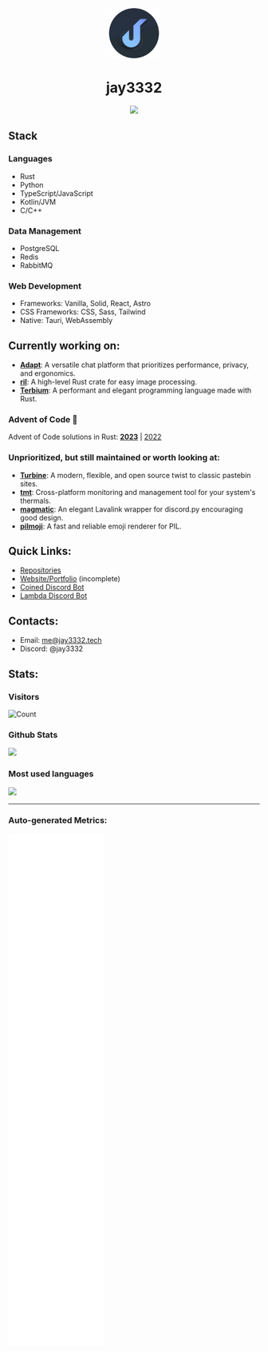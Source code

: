 <div align='center'><img
	src='https://github.com/jay3332/jay3332/blob/main/jay3332_circle.png?raw=true' height=100>
<h1 align='center'>
	 jay3332
</h1>
<img src="https://skillicons.dev/icons?i=rust,python,ts,kotlin,cpp,postgres,redis,rabbitmq,tauri,wasm,solid,astro,tailwind" />
</div>

## Stack

### Languages
- Rust
- Python
- TypeScript/JavaScript
- Kotlin/JVM
- C/C++

### Data Management
- PostgreSQL
- Redis
- RabbitMQ

### Web Development
- Frameworks: Vanilla, Solid, React, Astro
- CSS Frameworks: CSS, Sass, Tailwind
- Native: Tauri, WebAssembly

## Currently working on:

- **[Adapt](https://github.com/AdaptChat)**: A versatile chat platform that prioritizes performance, privacy, and ergonomics.
- **[ril](https://github.com/jay3332/ril)**: A high-level Rust crate for easy image processing.
- **[Terbium](https://github.com/terbium-lang/terbium)**: A performant and elegant programming language made with Rust.

### Advent of Code 🎄

Advent of Code solutions in Rust:
[**2023**](https://github.com/jay3332/aoc-2023) | [2022](https://github.com/jay3332/aoc-2022)

### Unprioritized, but still maintained or worth looking at:

- **[Turbine](https://github.com/jay3332/Turbine)**: A modern, flexible, and open source twist to classic pastebin sites.
- **[tmt](https://github.com/jay3332/tmt)**: Cross-platform monitoring and management tool for your system's thermals.
- **[magmatic](https://github.com/jay3332/magmatic)**: An elegant Lavalink wrapper for discord.py encouraging good design.
- **[pilmoji](https://github.com/jay3332/pilmoji)**: A fast and reliable emoji renderer for PIL.

## Quick Links:
- [Repositories](https://github.com/jay3332?tab=repositories)
- [Website/Portfolio](https://jay3332.tech) (incomplete)
- [Coined Discord Bot](https://coined.jay3332.tech)
- [Lambda Discord Bot](https://lambda.jay3332.tech)

## Contacts:
- Email: me@jay3332.tech
- Discord: @jay3332

## Stats:

### Visitors
![Count](https://profile-counter.glitch.me/jay3332/count.svg)

</span>

<span float="center" height=200>
  <h3>Github Stats</h3>
<img src="https://github-readme-stats.vercel.app/api?username=jay3332&show_icons=true&count_private=true&title_color=d1eaff&text_color=f2f9ff&icon_color=a3b9cc&bg_color=6e7e91" float="left" />
  <h3>Most used languages</h3>
<img src="https://github-readme-stats.vercel.app/api/top-langs?username=jay3332&show_icons=true&title_color=d1eaff&text_color=f2f9ff&icon_color=a3b9cc&bg_color=475159" float="right" />
</span>

---

### Auto-generated Metrics:
![Metrics](https://github.com/jay3332/jay3332/blob/main/github-metrics.svg)
